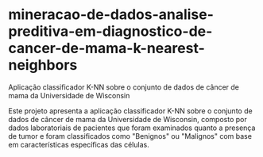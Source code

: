 # mineracao-de-dados-analise-preditiva-em-diagnostico-de-cancer-de-mama-k-nearest-neighbors
Aplicação classificador K-NN sobre o conjunto de dados de câncer de mama da Universidade de Wisconsin

Este projeto apresenta a aplicação classificador K-NN sobre o conjunto de dados de câncer de mama da Universidade de Wisconsin, composto por dados laboratoriais de pacientes que foram examinados quanto a presença de tumor e foram classificados como "Benignos" ou "Malignos" com base em características específicas das células.

